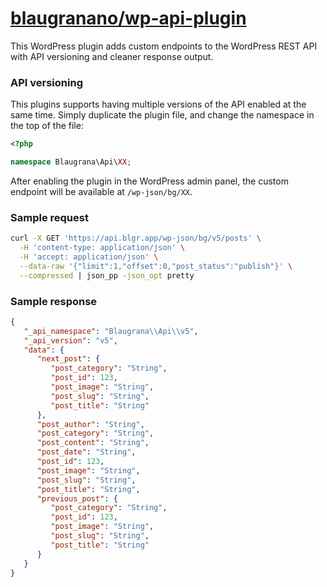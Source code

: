 # [blaugranano/wp-api-plugin](https://github.com/blaugranano/wp-api-plugin)

This WordPress plugin adds custom endpoints to the WordPress REST API with API versioning and cleaner response output.

### API versioning

This plugins supports having multiple versions of the API enabled at the same time. Simply duplicate the plugin file, and change the namespace in the top of the file:

```php
<?php

namespace Blaugrana\Api\XX;
```

After enabling the plugin in the WordPress admin panel, the custom endpoint will be available at `/wp-json/bg/XX`.

### Sample request

```sh
curl -X GET 'https://api.blgr.app/wp-json/bg/v5/posts' \
  -H 'content-type: application/json' \
  -H 'accept: application/json' \
  --data-raw '{"limit":1,"offset":0,"post_status":"publish"}' \
  --compressed | json_pp -json_opt pretty
```

### Sample response

```json
{
   "_api_namespace": "Blaugrana\\Api\\v5",
   "_api_version": "v5",
   "data": {
      "next_post": {
         "post_category": "String",
         "post_id": 123,
         "post_image": "String",
         "post_slug": "String",
         "post_title": "String"
      },
      "post_author": "String",
      "post_category": "String",
      "post_content": "String",
      "post_date": "String",
      "post_id": 123,
      "post_image": "String",
      "post_slug": "String",
      "post_title": "String",
      "previous_post": {
         "post_category": "String",
         "post_id": 123,
         "post_image": "String",
         "post_slug": "String",
         "post_title": "String"
      }
   }
}
```
